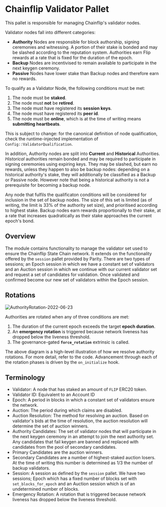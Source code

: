 # Chainflip Validator Pallet

This pallet is responsible for managing Chainflip's validator nodes.

Validator nodes fall into different categories:

- **Authority** Nodes are responsible for block authorship, signing ceremonies and witnessing. A portion of their stake
  is bonded and may be slashed according to the reputation system. Authorities earn Flip rewards at a rate that is
  fixed for the duration of the epoch.
- **Backup** Nodes are incentivised to remain available to participate in the next keygen ceremony.
- **Passive** Nodes have lower stake than Backup nodes and therefore earn no rewards.

To qualify as a Validator Node, the following conditions must be met:

1. The node must be **staked**.
2. The node must **not** be **retired**.
3. The node must have registered its **session keys**.
4. The node must have registered its **peer id**.
5. The node must be **online**, which is at the time of writing means **submitting heartbeats**.

This is subject to change: for the canonical definition of node qualification, check the runtime-injected implementation
of `Config::ValidatorQualification`.

In addition, Authority nodes are split into **Current** and **Historical** Authorities. *Historical* authorities remain
bonded and may be required to participate in signing ceremonies using expiring keys. They may be slashed, but earn no
rewards, unless they happen to also be backup nodes: depending on a historical authority's stake, they will additionally
be classified as a Backup or Passive node. However note that being a historical authority is not a prerequisite for
becoming a backup node.

Any node that fulfils the qualificaton conditions will be considered for inclusion in the set of backup nodes. The size
of this set is limited (as of writing, the limit is 33% of the authority set size), and prioritised according to highest
stake. Backup nodes earn rewards proportionally to their stake, at a rate that increases quadratically as their stake
approaches the current epoch's bond.

## Overview

The module contains functionality to manage the validator set used to ensure the Chainflip
State Chain network.  It extends on the functionality offered by the `session` pallet provided by
Parity. There are two types of sessions; an Epoch session in which we have a constant set of validators
and an Auction session in which we continue with our current validator set and request a set of
candidates for validation.  Once validated and confirmed become our new set of validators within the
Epoch session.

## Rotations

![AuthorityRotation-2022-06-23](https://user-images.githubusercontent.com/3168260/175980603-65989945-d928-4f1d-b0a2-8033c7be5259.png)

Authorities are rotated when any of three conditions are met:

1. The duration of the current epoch exceeds the target **epoch duration**.
2. An **emergency rotation** is triggered because network liveness has dropped below the liveness threshold.
3. The governance-gated **`force_rotation`** extrinsic is called.

The above diagram is a high-level illustration of how we resolve authority rotations. For more detail, refer to the
code. Advancement through each of the rotation phases is driven by the `on_initialize` hook.

## Terminology

- Validator: A node that has staked an amount of `FLIP` ERC20 token.
- Validator ID: Equivalent to an Account ID
- Epoch: A period in blocks in which a constant set of validators ensure the network.
- Auction: The period during which claims are disabled.
- Auction Resolution: The method for resolving an auction. Based on validator's bids at the time of resolution, the
  auction resolution will determine the set of auction winners.
- Authority Candidates: The set of validator nodes that will participate in the next keygen ceremony in an attempt to
  join the next authority set. Any candidates that fail keygen are banned and replaced with candidates from the pool
  of secondary candidates.
- Primary Candidates are the auction winners.
- Secondary Candidates are a number of highest-staked auction losers. At the time of writing this number is determined
  as 1/3 the number of backup validators.
- Session: A session as defined by the `session` pallet. We have two sessions; Epoch which has
  a fixed number of blocks set with `set_blocks_for_epoch` and an Auction session which is of an
  undetermined number of blocks.
- Emergency Rotation: A rotation that is triggered because network liveness has dropped below the liveness threshold.
